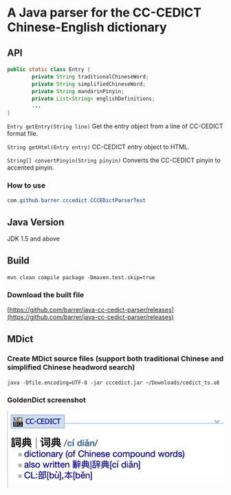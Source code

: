 # A Java parser for the CC-CEDICT Chinese-English dictionary

## API

```java
public static class Entry {
        private String traditionalChineseWord;
        private String simplifiedChineseWord;
        private String mandarinPinyin;
        private List<String> englishDefinitions;
        ...
}
```

`Entry getEntry(String line)` Get the entry object from a line of CC-CEDICT format file.

`String getHtml(Entry entry)` CC-CEDICT entry object to HTML.

`String[] convertPinyin(String pinyin)` Converts the CC-CEDICT pinyin to accented pinyin.

### How to use

```java
com.github.barrer.cccedict.CCCEDictParserTest
```

## Java Version

JDK 1.5 and above

## Build

`mvn clean compile package -Dmaven.test.skip=true`

### Download the built file

[https://github.com/barrer/java-cc-cedict-parser/releases](https://github.com/barrer/java-cc-cedict-parser/releases)

## MDict

### Create MDict source files (support both traditional Chinese and simplified Chinese headword search)

`java -Dfile.encoding=UTF-8 -jar cccedict.jar ~/Downloads/cedict_ts.u8`

### GoldenDict screenshot

![screenshot](mdict/screenshot.png)
